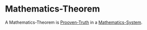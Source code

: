 # Mathematics-Theorem

A Mathematics-Theorem is [Prooven-Truth](404.md) in a [Mathematics-System](13000029.md).
